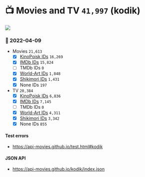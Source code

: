 # :tv: Movies and TV `41,997` (kodik)

<a href="https://API-Movies.github.io"><img src="https://API-Movies.github.io/banner.png?cache"></a>

### :date: 2022-04-09
- Movies `21,613`
  - [x] <a href="https://API-Movies.github.io/kodik/movie_kinopoisk_ids.json">KinoPoisk IDs</a> `16,269`
  - [x] <a href="https://API-Movies.github.io/kodik/movie_imdb_ids.json">IMDb IDs</a> `15,824`
  - [ ] TMDb IDs `0`
  - [x] <a href="https://API-Movies.github.io/kodik/movie_world_art_ids.json">World-Art IDs</a> `1,848`
  - [x] <a href="https://API-Movies.github.io/kodik/movie_shikimori_ids.json">Shikimori IDs</a> `1,431`
  - [x] None IDs `197`
- TV `20,384`
  - [x] <a href="https://API-Movies.github.io/kodik/tv_kinopoisk_ids.json">KinoPoisk IDs</a> `6,836`
  - [x] <a href="https://API-Movies.github.io/kodik/tv_imdb_ids.json">IMDb IDs</a> `7,145`
  - [ ] TMDb IDs `0`
  - [x] <a href="https://API-Movies.github.io/kodik/tv_world_art_ids.json">World-Art IDs</a> `4,311`
  - [x] <a href="https://API-Movies.github.io/kodik/tv_shikimori_ids.json">Shikimori IDs</a> `3,342`
  - [x] None IDs `855`
#### Test errors
- <a href='https://api-movies.github.io/test.html#kodik'>https://api-movies.github.io/test.html#kodik</a>
#### JSON API
- <a href='https://api-movies.github.io/kodik/index.json'>https://api-movies.github.io/kodik/index.json</a>
